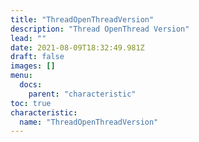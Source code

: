 ```yaml
---
title: "ThreadOpenThreadVersion"
description: "Thread OpenThread Version"
lead: ""
date: 2021-08-09T18:32:49.981Z
draft: false
images: []
menu:
  docs:
    parent: "characteristic"
toc: true
characteristic:
  name: "ThreadOpenThreadVersion"
---
```

